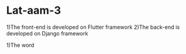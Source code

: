 # Lat-aam-3
1)The front-end is developed on Flutter framework
2)The back-end is developed on Django framework

1)The word

